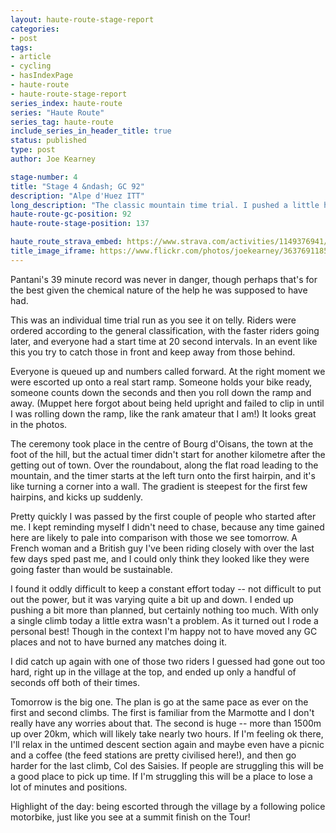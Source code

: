 ```yaml
---
layout: haute-route-stage-report
categories:
- post
tags:
- article
- cycling
- hasIndexPage
- haute-route
- haute-route-stage-report
series_index: haute-route
series: "Haute Route"
series_tag: haute-route
include_series_in_header_title: true
status: published
type: post
author: Joe Kearney

stage-number: 4
title: "Stage 4 &ndash; GC 92"
description: "Alpe d'Huez ITT"
long_description: "The classic mountain time trial. I pushed a little harder than planned, maintained overall position, and spent the afternoon eating."
haute-route-gc-position: 92
haute-route-stage-position: 137

haute_route_strava_embed: https://www.strava.com/activities/1149376941/embed/5d485d893fb99a22be38ff17624787655d263a12
title_image_iframe: https://www.flickr.com/photos/joekearney/36376911850/in/album-72157687765853505/player/
---
```


Pantani's 39 minute record was never in danger, though perhaps that's for the best given the chemical nature of the help he was supposed to have had.

This was an individual time trial run as you see it on telly. Riders were ordered according to the general classification, with the faster riders going later, and everyone had a start time at 20 second intervals. In an event like this you try to catch those in front and keep away from those behind.

Everyone is queued up and numbers called forward. At the right moment we were escorted up onto a real start ramp. Someone holds your bike ready, someone counts down the seconds and then you roll down the ramp and away. (Muppet here forgot about being held upright and failed to clip in until I was rolling down the ramp, like the rank amateur that I am!) It looks great in the photos.

The ceremony took place in the centre of Bourg d'Oisans, the town at the foot of the hill, but the actual timer didn't start for another kilometre after the getting out of town. Over the roundabout, along the flat road leading to the mountain, and the timer starts at the left turn onto the first hairpin, and it's like turning a corner into a wall. The gradient is steepest for the first few hairpins, and kicks up suddenly.

Pretty quickly I was passed by the first couple of people who started after me. I kept reminding myself I didn't need to chase, because any time gained here are likely to pale into comparison with those we see tomorrow. A French woman and a British guy I've been riding closely with over the last few days sped past me, and I could only think they looked like they were going faster than would be sustainable.

I found it oddly difficult to keep a constant effort today -- not difficult to put out the power, but it was varying quite a bit up and down. I ended up pushing a bit more than planned, but certainly nothing too much. With only a single climb today a little extra wasn't a problem. As it turned out I rode a personal best! Though in the context I'm happy not to have moved any GC places and not to have burned any matches doing it.

I did catch up again with one of those two riders I guessed had gone out too hard, right up in the village at the top, and ended up only a handful of seconds off both of their times.

Tomorrow is the big one. The plan is go at the same pace as ever on the first and second climbs. The first is familiar from the Marmotte and I don't really have any worries about that. The second is huge -- more than 1500m up over 20km, which will likely take nearly two hours. If I'm feeling ok there, I'll relax in the untimed descent section again and maybe even have a picnic and a coffee (the feed stations are pretty civilised here!), and then go harder for the last climb, Col des Saisies. If people are struggling this will be a good place to pick up time. If I'm struggling this will be a place to lose a lot of minutes and positions.

Highlight of the day: being escorted through the village by a following police motorbike, just like you see at a summit finish on the Tour!
